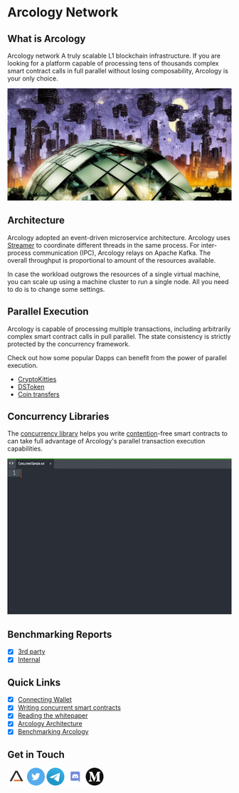 # Arcology Network

## What is Arcology
Arcology network A truly scalable L1 blockchain infrastructure. If you are looking for a platform capable of processing tens of thousands complex smart contract calls in full parallel without losing composability, Arcology is your only choice.

<picture>
  <img alt="." src="./img/theme.png">
</picture>

## Architecture

Arcology adopted an event-driven microservice architecture. Arcology uses [Streamer]() to coordinate different threads in the same process. For inter-process communication (IPC), Arcology relays on Apache Kafka. The overall throughput is proportional to amount of the resources available.

In case the workload outgrows the resources of a single virtual machine, you can scale up using a machine cluster to run a single node. All you need to do is to change some settings.

## Parallel Execution

Arcology is capable of processing multiple transactions, including arbitrarily complex smart contract calls in pull parallel. The state consistency is strictly protected by the concurrency framework.

Check out how some popular Dapps can benefit from the power of parallel execution.

 - [CryptoKitties](https://github.com/arcology-network/parallel-kitties)
 - [DSToken](https://github.com/arcology-network/parallel-dstoken)
 - [Coin transfers](https://github.com/arcology-network/parallel-coin-transfer)


## Concurrency Libraries

The [concurrency library](https://github.com/arcology-network/concurrent-programing-guide) helps you write [contention](https://en.wikipedia.org/wiki/Resource_contention)-free smart contracts to can take full advantage of Arcology's parallel transaction execution capabilities.

<img src="./img/ConcurrentSample.gif" width="800" height="350" />

## Benchmarking Reports

 - [x] [3rd party](https://arcology.network/docs/arcology-bt-report-final.pdf)
 - [x] [Internal](TBD)

## Quick Links

- [x] [Connecting Wallet](exploring/metamask.md)
- [x] [Writing concurrent smart contracts](https://github.com/arcology-network/concurrent-programing-guide)
- [x] [Reading the whitepaper](https://github.com/arcology-network/whitepaper)
- [x] [Arcology Architecture](https://github.com/arcology-network/architecture)
- [x] [Benchmarking Arcology](benchmarking/benchmarking.md)

## Get in Touch
[<code><img height="40" src="img/arcology-a.png"></code>](https://www.arcology.network)
[<code><img height="40" src="img/twitter.svg"></code>](https://twitter.com/ArcologyN)
[<code><img height="40" src="img/telegram.svg"></code>]()
[<code><img height="40" src="img/discord.svg"></code>](https://discord.gg/SkkCtZuAnm)
[<code><img height="40" src="img/medium.svg"></code>](https://medium.com/arcology-network)
